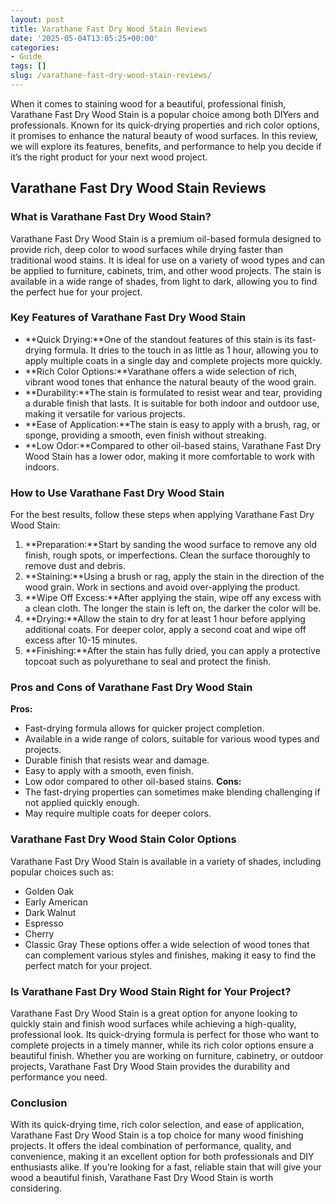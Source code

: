 ```yaml
---
layout: post
title: Varathane Fast Dry Wood Stain Reviews
date: '2025-05-04T13:05:25+00:00'
categories:
- Guide
tags: []
slug: /varathane-fast-dry-wood-stain-reviews/
---
```


When it comes to staining wood for a beautiful, professional finish, Varathane Fast Dry Wood Stain is a popular choice among both DIYers and professionals. Known for its quick-drying properties and rich color options, it promises to enhance the natural beauty of wood surfaces. In this review, we will explore its features, benefits, and performance to help you decide if it’s the right product for your next wood project.
## Varathane Fast Dry Wood Stain Reviews
### What is Varathane Fast Dry Wood Stain?
Varathane Fast Dry Wood Stain is a premium oil-based formula designed to provide rich, deep color to wood surfaces while drying faster than traditional wood stains. It is ideal for use on a variety of wood types and can be applied to furniture, cabinets, trim, and other wood projects. The stain is available in a wide range of shades, from light to dark, allowing you to find the perfect hue for your project.
### Key Features of Varathane Fast Dry Wood Stain
- **Quick Drying:**One of the standout features of this stain is its fast-drying formula. It dries to the touch in as little as 1 hour, allowing you to apply multiple coats in a single day and complete projects more quickly.
- **Rich Color Options:**Varathane offers a wide selection of rich, vibrant wood tones that enhance the natural beauty of the wood grain.
- **Durability:**The stain is formulated to resist wear and tear, providing a durable finish that lasts. It is suitable for both indoor and outdoor use, making it versatile for various projects.
- **Ease of Application:**The stain is easy to apply with a brush, rag, or sponge, providing a smooth, even finish without streaking.
- **Low Odor:**Compared to other oil-based stains, Varathane Fast Dry Wood Stain has a lower odor, making it more comfortable to work with indoors.
### How to Use Varathane Fast Dry Wood Stain
For the best results, follow these steps when applying Varathane Fast Dry Wood Stain:
1. **Preparation:**Start by sanding the wood surface to remove any old finish, rough spots, or imperfections. Clean the surface thoroughly to remove dust and debris.
2. **Staining:**Using a brush or rag, apply the stain in the direction of the wood grain. Work in sections and avoid over-applying the product.
3. **Wipe Off Excess:**After applying the stain, wipe off any excess with a clean cloth. The longer the stain is left on, the darker the color will be.
4. **Drying:**Allow the stain to dry for at least 1 hour before applying additional coats. For deeper color, apply a second coat and wipe off excess after 10-15 minutes.
5. **Finishing:**After the stain has fully dried, you can apply a protective topcoat such as polyurethane to seal and protect the finish.
### Pros and Cons of Varathane Fast Dry Wood Stain
**Pros:**
- Fast-drying formula allows for quicker project completion.
- Available in a wide range of colors, suitable for various wood types and projects.
- Durable finish that resists wear and damage.
- Easy to apply with a smooth, even finish.
- Low odor compared to other oil-based stains.
**Cons:**
- The fast-drying properties can sometimes make blending challenging if not applied quickly enough.
- May require multiple coats for deeper colors.
### Varathane Fast Dry Wood Stain Color Options
Varathane Fast Dry Wood Stain is available in a variety of shades, including popular choices such as:
- Golden Oak
- Early American
- Dark Walnut
- Espresso
- Cherry
- Classic Gray
These options offer a wide selection of wood tones that can complement various styles and finishes, making it easy to find the perfect match for your project.
### Is Varathane Fast Dry Wood Stain Right for Your Project?
Varathane Fast Dry Wood Stain is a great option for anyone looking to quickly stain and finish wood surfaces while achieving a high-quality, professional look. Its quick-drying formula is perfect for those who want to complete projects in a timely manner, while its rich color options ensure a beautiful finish. Whether you are working on furniture, cabinetry, or outdoor projects, Varathane Fast Dry Wood Stain provides the durability and performance you need.
### Conclusion
With its quick-drying time, rich color selection, and ease of application, Varathane Fast Dry Wood Stain is a top choice for many wood finishing projects. It offers the ideal combination of performance, quality, and convenience, making it an excellent option for both professionals and DIY enthusiasts alike. If you’re looking for a fast, reliable stain that will give your wood a beautiful finish, Varathane Fast Dry Wood Stain is worth considering.
